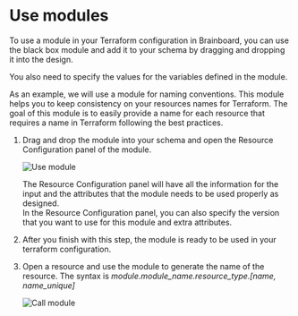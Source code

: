 # Use modules

To use a module in your Terraform configuration in Brainboard, you can use the black box module and add it to your schema by dragging and dropping it into the design.

You also need to specify the values for the variables defined in the module.

As an example, we will use a module for naming conventions. This module helps you to keep consistency on your resources names for Terraform. The goal of this module is to easily provide a name for each resource that requires a name in Terraform following the best practices.

1.  Drag and drop the module into your schema and open the Resource Configuration panel of the module.

    ![Use module](../../../.gitbook/assets/use\_module.png)

    The Resource Configuration panel will have all the information for the input and the attributes that the module needs to be used properly as designed. \
    In the Resource Configuration panel, you can also specify the version that you want to use for this module and extra attributes.
2. After you finish with this step, the module is ready to be used in your terraform configuration.
3.  Open a resource and use the module to generate the name of the resource. The syntax is _module.module\_name.resource\_type.\[name, name\_unique]_

    ![Call module](../../../.gitbook/assets/call\_module.png)
